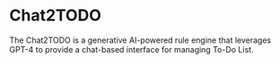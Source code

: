 # Chat2TODO

The Chat2TODO is a generative AI-powered rule engine that leverages GPT-4 to provide a chat-based interface for managing To-Do List.
